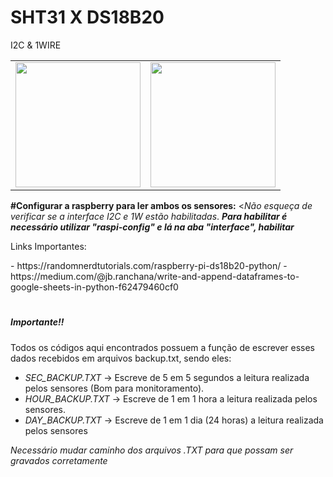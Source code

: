 # SHT31 X DS18B20
I2C & 1WIRE
<table>
<tr>
<td>
<img src="https://cdn.awsli.com.br/600x700/468/468162/produto/19414360586929efad.jpg" width=200px height=200px display=inline-block>
</td>
<td>
<img src="https://www.plexishop.it/media/catalog/product/cache/3/image/650x/040ec09b1e35df139433887a97daa66f/m/o/modulo_gy-sht30-d_sensore_digitale_di_temperatura_e_umidit_2.jpg" width=200px height=200px display= inline-block>
</td>
 </tr>
</table>
<p> <b>#Configurar a raspberry para ler ambos os sensores:</b>
<<i>Não esqueça de verificar se a interface I2C e 1W estão habilitadas</i>.
<b><i>Para habilitar é necessário utilizar "raspi-config" e lá na aba "interface", habilitar</i></b>
<p>Links Importantes: </p>
- https://randomnerdtutorials.com/raspberry-pi-ds18b20-python/
- https://medium.com/@jb.ranchana/write-and-append-dataframes-to-google-sheets-in-python-f62479460cf0


<h1></h1>
<h5>Importante!!</h5> 

Todos os códigos aqui encontrados possuem a função de escrever esses dados recebidos em arquivos backup.txt, sendo eles:
- *SEC_BACKUP.TXT* -> Escreve de 5 em 5 segundos a leitura realizada pelos sensores (Bom para monitoramento).
- *HOUR_BACKUP.TXT* -> Escreve de 1 em 1 hora a leitura realizada pelos sensores.
- *DAY_BACKUP.TXT* -> Escreve de 1 em 1 dia (24 horas) a leitura realizada pelos sensores
 
*Necessário mudar caminho dos arquivos .TXT para que possam ser gravados corretamente*
<h1></h1>


